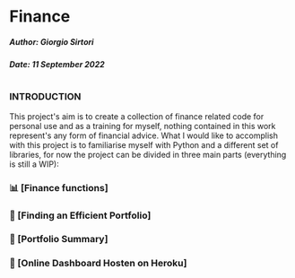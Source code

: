 # Finance



##### Author: Giorgio Sirtori

##### Date: 11 September 2022

#

### INTRODUCTION

This project's aim is to create a collection of finance related code for personal use and as a training for myself, nothing contained in this work represent's any form of financial advice. What I would like to accomplish with this project is to familiarise myself with Python and a different set of libraries, for now the project can be divided in three main parts (everything is still a WIP):

### 📊  [Finance functions]
### 💯  [Finding an Efficient Portfolio]
### 🌟  [Portfolio Summary]
### 🔮  [Online Dashboard Hosten on Heroku]



